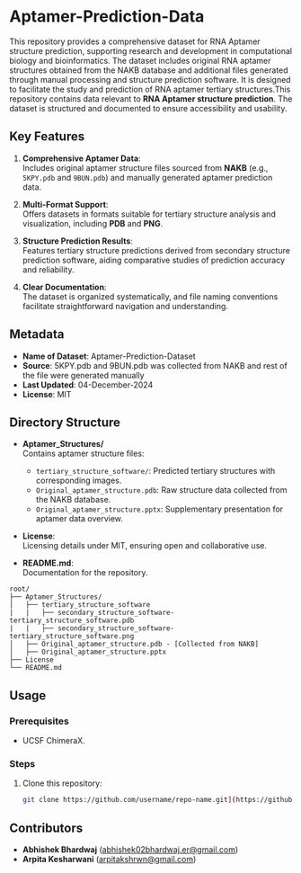 # Aptamer-Prediction-Data

This repository provides a comprehensive dataset for RNA Aptamer structure prediction, supporting research and development in computational biology and bioinformatics. The dataset includes original RNA aptamer structures obtained from the NAKB database and additional files generated through manual processing and structure prediction software. It is designed to facilitate the study and prediction of RNA aptamer tertiary structures.This repository contains data relevant to **RNA Aptamer structure prediction**. The dataset is structured and documented to ensure accessibility and usability.

## Key Features

1. **Comprehensive Aptamer Data**:  
   Includes original aptamer structure files sourced from **NAKB** (e.g., `5KPY.pdb` and `9BUN.pdb`) and manually generated aptamer prediction data.  

2. **Multi-Format Support**:  
   Offers datasets in formats suitable for tertiary structure analysis and visualization, including **PDB** and **PNG**.  

3. **Structure Prediction Results**:  
   Features tertiary structure predictions derived from secondary structure prediction software, aiding comparative studies of prediction accuracy and reliability.  

4. **Clear Documentation**:  
   The dataset is organized systematically, and file naming conventions facilitate straightforward navigation and understanding.

## Metadata

- **Name of Dataset**: Aptamer-Prediction-Dataset  
- **Source**: 5KPY.pdb and 9BUN.pdb was collected from NAKB and rest of the file were generated manually 
- **Last Updated**: 04-December-2024  
- **License**: MIT  

## Directory Structure

- **Aptamer_Structures/**  
  Contains aptamer structure files:
  - `tertiary_structure_software/`: Predicted tertiary structures with corresponding images.
  - `Original_aptamer_structure.pdb`: Raw structure data collected from the NAKB database.
  - `Original_aptamer_structure.pptx`: Supplementary presentation for aptamer data overview.  

- **License**:  
  Licensing details under MIT, ensuring open and collaborative use.  

- **README.md**:  
  Documentation for the repository.

```
root/
├── Aptamer_Structures/
│   ├── tertiary_structure_software 
|   |   ├── secondary_structure_software-tertiary_structure_software.pdb
|   |   ├── secondary_structure_software-tertiary_structure_software.png
│   ├── Original_aptamer_structure.pdb - [Collected from NAKB]
│   ├── Original_aptamer_structure.pptx 
├── License
└── README.md
```

## Usage

### Prerequisites
- UCSF ChimeraX.

### Steps
1. Clone this repository:
   ```bash
   git clone https://github.com/username/repo-name.git](https://github.com/Abhishek02bhardwaj/Aptamer-Prediction-Data.git
   ```

<!-- ## Citation

If you use this dataset in your research or applications, please cite it as follows:

```
[Your citation format here, e.g., APA, MLA, or BibTeX]
```
-->
## Contributors

- **Abhishek Bhardwaj** (abhishek02bhardwaj.er@gmail.com)
- **Arpita Kesharwani** (arpitakshrwn@gmail.com)
